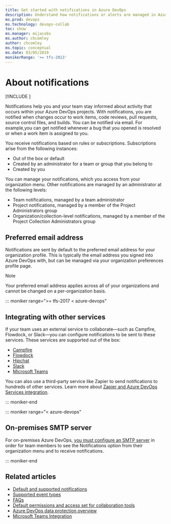```yaml
---
title: Get started with notifications in Azure DevOps
description: Understand how notifications or alerts are managed in Azure DevOps
ms.prod: devops
ms.technology: devops-collab
toc: show
ms.manager: mijacobs
ms.author: chcomley
author: chcomley
ms.topic: conceptual
ms.date: 03/05/2019
monikerRange: '>= tfs-2013'
---
```


# About notifications

[!INCLUDE [ ](../_shared/version-vsts-tfs-all-versions.md)]

Notifications help you and your team stay informed about activity that occurs within your Azure DevOps projects. With notifications, you are notified when changes occur to work items, code reviews, pull requests, source control files, and builds. You can be notified via email. For example,you can get notified whenever a bug that you opened is resolved or when a work item is assigned to you.

You receive notifications based on rules or subscriptions. Subscriptions arise from the following instances:

- Out of the box or default
- Created by an administrator for a team or group that you belong to
- Created by you

You can manage your notifications, which you access from your organization menu. Other notifications are managed by an administrator at the following levels:

- Team notifications, managed by a team administrator
- Project notifications, managed by a member of the Project Administrators group
- Organization/collection-level notifications, managed by a member of the Project Collection Administrators group

## Preferred email address

Notifications are sent by default to the preferred email address for your organization profile. This is typically the email address you signed into Azure DevOps with, but can be managed via your organization preferences profile page.

> [!NOTE]
> Your preferred email address applies across all of your organizations and cannot be changed on a per-organization basis.

::: moniker range=">= tfs-2017 < azure-devops"

## Integrating with other services 

If your team uses an external service to collaborate&mdash;such as Campfire, Flowdock, or Slack&mdash;you can configure notifications to be sent to these services. These services are supported out of the box:

- [Campfire](../service-hooks/services/campfire.md?toc=/azure/devops/notifications/toc.json&bc=/azure/devops/notifications/breadcrumb/toc.json) 
- [Flowdock](../service-hooks/services/flowdock.md?toc=/azure/devops/notifications/toc.json&bc=/azure/devops/notifications/breadcrumb/toc.json) 
- [Hipchat](../service-hooks/services/hipchat.md?toc=/azure/devops/notifications/toc.json&bc=/azure/devops/notifications/breadcrumb/toc.json) 
- [Slack](../service-hooks/services/slack.md?toc=/azure/devops/notifications/toc.json&bc=/azure/devops/notifications/breadcrumb/toc.json)  
- [Microsoft Teams](../service-hooks/services/teams.md?toc=/azure/devops/notifications/toc.json&bc=/azure/devops/notifications/breadcrumb/toc.json)

You can also use a third-party service like Zapier to send notifications to hundreds of other services. Learn more about [Zapier and Azure DevOps Services integration](../service-hooks/services/zapier.md).

::: moniker-end

::: moniker range="< azure-devops"

## On-premises SMTP server
 
For on-premises Azure DevOps, [you must configure an SMTP server](/azure/devops/server/admin/setup-customize-alerts) in order for team members to see the Notifications option from their organization menu and to  receive notifications.

::: moniker-end

## Related articles

* [Default and supported notifications](oob-built-in-notifications.md)
* [Supported event types](oob-supported-event-types.md)
* [FAQs](faq-notifications.md)
* [Default permissions and access set for collaboration tools](../project/wiki/wiki-readme-permissions.md?toc=/azure/devops/notifications/toc.json&bc=/azure/devops/notifications/breadcrumb/toc.json)
* [Azure DevOps data protection overview](../organizations/security/data-protection.md?toc=/azure/devops/notifications/toc.json&bc=/azure/devops/notifications/breadcrumb/toc.json)
* [Microsoft Teams Integration](https://marketplace.visualstudio.com/items?itemname=ms-vsts.vss-services-teams)